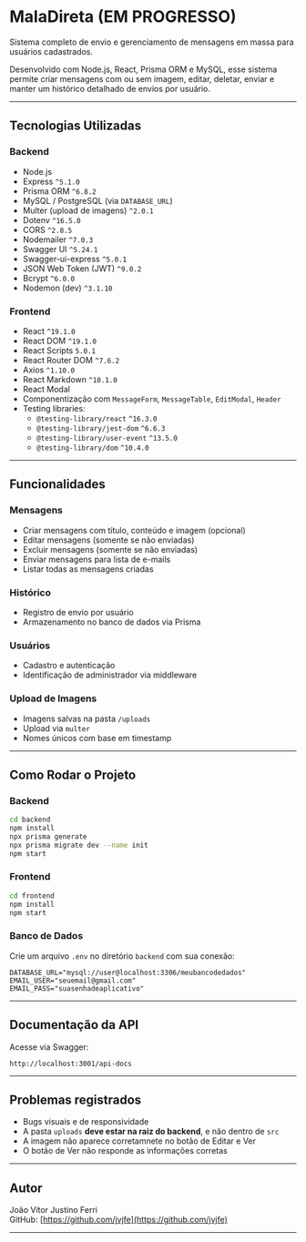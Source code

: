 # MalaDireta (EM PROGRESSO)

Sistema completo de envio e gerenciamento de mensagens em massa para usuários cadastrados.

Desenvolvido com Node.js, React, Prisma ORM e MySQL, esse sistema permite criar mensagens com ou sem imagem, editar, deletar, enviar e manter um histórico detalhado de envios por usuário.

---

## Tecnologias Utilizadas

### Backend

- Node.js
- Express `^5.1.0`
- Prisma ORM `^6.8.2`
- MySQL / PostgreSQL (via `DATABASE_URL`)
- Multer (upload de imagens) `^2.0.1`
- Dotenv `^16.5.0`
- CORS `^2.8.5`
- Nodemailer `^7.0.3`
- Swagger UI `^5.24.1`
- Swagger-ui-express `^5.0.1`
- JSON Web Token (JWT) `^9.0.2`
- Bcrypt `^6.0.0`
- Nodemon (dev) `^3.1.10`

### Frontend

- React `^19.1.0`
- React DOM `^19.1.0`
- React Scripts `5.0.1`
- React Router DOM `^7.6.2`
- Axios `^1.10.0`
- React Markdown `^10.1.0`
- React Modal
- Componentização com `MessageForm`, `MessageTable`, `EditModal`, `Header`
- Testing libraries:
  - `@testing-library/react` `^16.3.0`
  - `@testing-library/jest-dom` `^6.6.3`
  - `@testing-library/user-event` `^13.5.0`
  - `@testing-library/dom` `^10.4.0`

---

## Funcionalidades

### Mensagens

- Criar mensagens com título, conteúdo e imagem (opcional)
- Editar mensagens (somente se não enviadas)
- Excluir mensagens (somente se não enviadas)
- Enviar mensagens para lista de e-mails
- Listar todas as mensagens criadas

### Histórico

- Registro de envio por usuário
- Armazenamento no banco de dados via Prisma

### Usuários

- Cadastro e autenticação
- Identificação de administrador via middleware

### Upload de Imagens

- Imagens salvas na pasta `/uploads`
- Upload via `multer`
- Nomes únicos com base em timestamp

---

## Como Rodar o Projeto

### Backend

```bash
cd backend
npm install
npx prisma generate
npx prisma migrate dev --name init
npm start
```

### Frontend

```bash
cd frontend
npm install
npm start
```

### Banco de Dados

Crie um arquivo `.env` no diretório `backend` com sua conexão:

```env
DATABASE_URL="mysql://user@localhost:3306/meubancodedados"
EMAIL_USER="seuemail@gmail.com"
EMAIL_PASS="suasenhadeaplicativo"
```

---

## Documentação da API

Acesse via Swagger:

```
http://localhost:3001/api-docs
```

---

## Problemas registrados

- Bugs visuais e de responsividade
- A pasta `uploads` **deve estar na raiz do backend**, e não dentro de `src`
- A imagem não aparece corretamnete no botão de Editar e Ver
- O botão de Ver não responde as informações corretas
---

## Autor

João Vítor Justino Ferri  
GitHub: [https://github.com/jvjfe](https://github.com/jvjfe)

---
